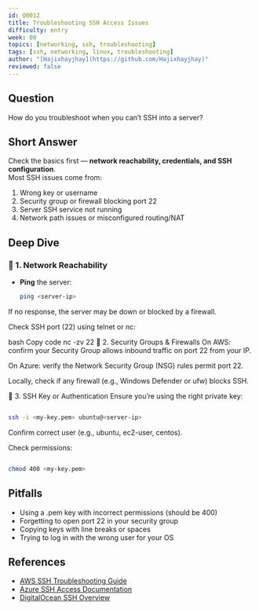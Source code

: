 ```yaml
---
id: Q0012
title: Troubleshooting SSH Access Issues
difficulty: entry
week: 00
topics: [networking, ssh, troubleshooting]
tags: [ssh, networking, linux, troubleshooting]
author: "[Hajixhayjhay](https://github.com/Hajixhayjhay)"
reviewed: false
---
```


## Question
How do you troubleshoot when you can’t SSH into a server?

## Short Answer
Check the basics first — **network reachability, credentials, and SSH configuration**.  
Most SSH issues come from:
1. Wrong key or username  
2. Security group or firewall blocking port 22  
3. Server SSH service not running  
4. Network path issues or misconfigured routing/NAT

## Deep Dive

### 🔹 1. Network Reachability
- **Ping** the server:  
  ```bash
  ping <server-ip>
If no response, the server may be down or blocked by a firewall.

Check SSH port (22) using telnet or nc:

bash
Copy code
nc -zv <server-ip> 22
🔹 2. Security Groups & Firewalls
On AWS: confirm your Security Group allows inbound traffic on port 22 from your IP.

On Azure: verify the Network Security Group (NSG) rules permit port 22.

Locally, check if any firewall (e.g., Windows Defender or ufw) blocks SSH.

🔹 3. SSH Key or Authentication
Ensure you’re using the right private key:

```bash

ssh -i <my-key.pem> ubuntu@<server-ip>

```
Confirm correct user (e.g., ubuntu, ec2-user, centos).

Check permissions:

```bash

chmod 400 <my-key.pem>

```

## Pitfalls
- Using a .pem key with incorrect permissions (should be 400)
- Forgetting to open port 22 in your security group
- Copying keys with line breaks or spaces
- Trying to log in with the wrong user for your OS

## References

- [AWS SSH Troubleshooting Guide](https://docs.aws.amazon.com/AWSEC2/latest/UserGuide/TroubleshootingInstancesConnecting.html)
- [Azure SSH Access Documentation](https://learn.microsoft.com/en-us/azure/virtual-machines/linux/troubleshoot-ssh-connection)
- [DigitalOcean SSH Overview](https://www.digitalocean.com/community/tutorials/ssh-essentials-working-with-ssh-servers-clients-and-keys)
